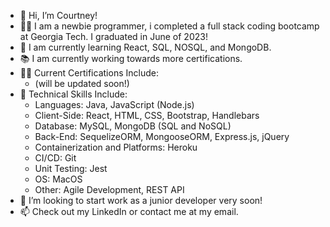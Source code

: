 - 👋 Hi, I’m Courtney!<br/>
- 👩‍🏫 I am a newbie programmer, i completed a full stack coding bootcamp at Georgia Tech. I graduated in June of 2023!<br/>
- 🌱 I am currently learning React, SQL, NOSQL, and MongoDB.<br/>
- 📚 I am currently working towards more certifications.<br/>
- 👩‍💻 Current Certifications Include:<br/>
    - (will be updated soon!)<br/>
- 👀 Technical Skills Include:<br/>
    - Languages: Java, JavaScript (Node.js)<br/>
    - Client-Side: React, HTML, CSS, Bootstrap, Handlebars<br/>
    - Database: MySQL, MongoDB (SQL and NoSQL)<br/>
    - Back-End: SequelizeORM, MongooseORM, Express.js, jQuery<br/>
    - Containerization and Platforms: Heroku<br/>
    - CI/CD: Git<br/>
    - Unit Testing: Jest<br/>
    - OS: MacOS<br/>
    - Other: Agile Development, REST API<br/>
- 💞️ I’m looking to start work as a junior developer very soon! <br/>
- 📫 Check out my LinkedIn or contact me at my email.<br/>


<!--
**nouriyin/nouriyin** is a ✨ _special_ ✨ repository because its `README.md` (this file) appears on your GitHub profile.

Here are some ideas to get you started:

- 🔭 I’m currently working on ...
- 🌱 I’m currently learning ...
- 👯 I’m looking to collaborate on ...
- 🤔 I’m looking for help with ...
- 💬 Ask me about ...
- 📫 How to reach me: ...
- 😄 Pronouns: ...
- ⚡ Fun fact: ...
-->
